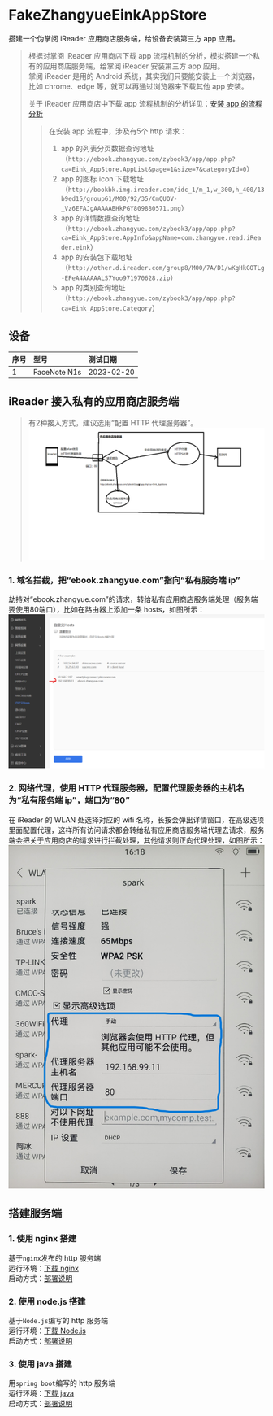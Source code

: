 # FakeZhangyueEinkAppStore 

搭建一个伪掌阅 iReader 应用商店服务端，给设备安装第三方 app 应用。  

> 根据对掌阅 iReader 应用商店下载 app 流程机制的分析，模拟搭建一个私有的应用商店服务端，给掌阅 iReader 安装第三方 app 应用。  
> 掌阅 iReader 是用的 Android 系统，其实我们只要能安装上一个浏览器，比如 chrome、edge 等，就可以再通过浏览器来下载其他 app 安装。  
> 
> 关于 iReader 应用商店中下载 app 流程机制的分析详见：[安装 app 的流程分析](./docs/%E5%AE%89%E8%A3%85app%E7%9A%84%E6%B5%81%E7%A8%8B%E5%88%86%E6%9E%90.md)    
>> 在安装 app 流程中，涉及有5个 http 请求：  
>> 1. app 的列表分页数据查询地址（`http://ebook.zhangyue.com/zybook3/app/app.php?ca=Eink_AppStore.AppList&page=1&size=7&categoryId=0`）
>> 2. app 的图标 icon 下载地址（`http://bookbk.img.ireader.com/idc_1/m_1,w_300,h_400/13b9ed15/group61/M00/92/35/CmQUOV-_Vz6EFAJgAAAAABHkPGY809880571.png`）
>> 3. app 的详情数据查询地址（`http://ebook.zhangyue.com/zybook3/app/app.php?ca=Eink_AppStore.AppInfo&appName=com.zhangyue.read.iReader.eink`）
>> 4. app 的安装包下载地址（`http://other.d.ireader.com/group8/M00/7A/D1/wKgHkGOTLg-EPeA4AAAAALS7Yoo971970628.zip`）
>> 5. app 的类别查询地址（`http://ebook.zhangyue.com/zybook3/app/app.php?ca=Eink_AppStore.Category`）

## 设备
| 序号  | 型号           | 测试日期        |
| :---- | :------------- | :------------- |
| 1     | FaceNote N1s   | 2023-02-20     |

## iReader 接入私有的应用商店服务端
> 有2种接入方式，建议选用“配置 HTTP 代理服务器”。  
> ![部署示意图](/docs/jietu/部署示意图.png)

### 1. 域名拦截，把“ebook.zhangyue.com”指向“私有服务端 ip”  
劫持对“ebook.zhangyue.com”的请求，转给私有应用商店服务端处理（服务端要使用80端口），比如在路由器上添加一条 hosts，如图所示：![域名拦截 ebook.zhangyue.com](./docs/jietu/在局域网内拦截域名.png)

### 2. 网络代理，使用 HTTP 代理服务器，配置代理服务器的主机名为“私有服务端 ip”，端口为“80” 
在 iReader 的 WLAN 处选择对应的 wifi 名称，长按会弹出详情窗口，在高级选项里面配置代理，这样所有访问请求都会转给私有应用商店服务端代理去请求，服务端会把关于应用商店的请求进行拦截处理，其他请求则正向代理处理，如图所示：![在 iReader 的 WLAN 处配置使用 HTTP 代理](./docs/jietu/在设备wlan上配置HTTP代理服务器.jpg)

## 搭建服务端
### 1. 使用 nginx 搭建
基于`nginx`发布的 http 服务端  
运行环境：[下载 nginx](https://nginx.org/en/download.html)  
启动方式：[部署说明](server-nginx8zyEinkAppStore/README.md)  

### 2. 使用 node.js 搭建
基于`Node.js`编写的 http 服务端  
运行环境：[下载 Node.js](https://nodejs.org/en/download/)  
启动方式：[部署说明](server-JS8zyEinkAppStore/README.md)  

### 3. 使用 java 搭建
用`spring boot`编写的 http 服务端  
运行环境：[下载 java](https://www.java.com/zh-CN/)  
启动方式：[部署说明](server-J8zyEinkAppStore/README.md)  
